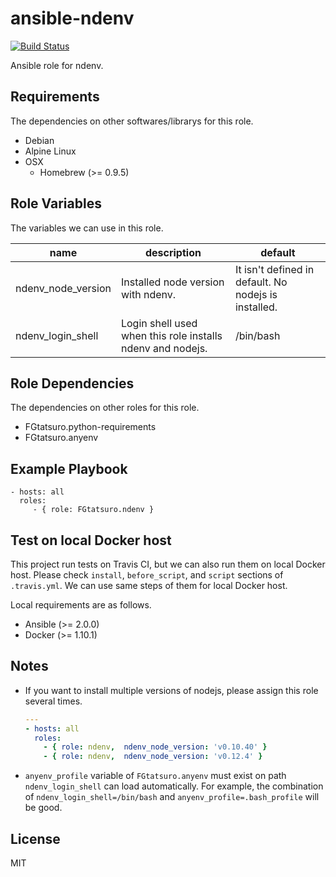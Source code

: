 ansible-ndenv
====================================

[![Build Status](https://travis-ci.org/FGtatsuro/ansible-ndenv.svg?branch=master)](https://travis-ci.org/FGtatsuro/ansible-ndenv)

Ansible role for ndenv.

Requirements
------------

The dependencies on other softwares/librarys for this role.

- Debian
- Alpine Linux
- OSX
  - Homebrew (>= 0.9.5)

Role Variables
--------------

The variables we can use in this role.

|name|description|default|
|---|---|---|
|ndenv_node_version|Installed node version with ndenv.|It isn't defined in default. No nodejs is installed.|
|ndenv_login_shell|Login shell used when this role installs ndenv and nodejs.|/bin/bash|

Role Dependencies
-----------------

The dependencies on other roles for this role.

- FGtatsuro.python-requirements
- FGtatsuro.anyenv

Example Playbook
----------------

    - hosts: all
      roles:
         - { role: FGtatsuro.ndenv }

Test on local Docker host
-------------------------

This project run tests on Travis CI, but we can also run them on local Docker host.
Please check `install`, `before_script`, and `script` sections of `.travis.yml`.
We can use same steps of them for local Docker host.

Local requirements are as follows.

- Ansible (>= 2.0.0)
- Docker (>= 1.10.1)

Notes
-----

- If you want to install multiple versions of nodejs, please assign this role several times.

  ```yaml
  ---
  - hosts: all
    roles:
      - { role: ndenv,  ndenv_node_version: 'v0.10.40' }
      - { role: ndenv,  ndenv_node_version: 'v0.12.4' }
  ```

- `anyenv_profile` variable of `FGtatsuro.anyenv` must exist on path `ndenv_login_shell` can load automatically. For example, the combination of `ndenv_login_shell=/bin/bash` and `anyenv_profile=.bash_profile` will be good.

License
-------

MIT
